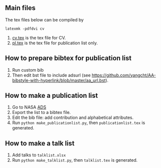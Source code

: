 ## Main files

The tex files below can be compiled by

```console
latexmk -pdfdvi cv
```

1. [cv.tex](cv.tex) is the tex file for CV.
2. [pl.tex](pl.tex) is the tex file for publication list only.

## How to prepare bibtex for publication list

1. Run custom bib
2. Then edit bst file to include adsurl (see https://github.com/yangcht/AA-bibstyle-with-hyperlink/blob/master/aa_url.bst).

## How to make a publication list

1. Go to NASA [ADS](<https://ui.adsabs.harvard.edu/search/filter_author_facet_hier_fq_author=AND&filter_author_facet_hier_fq_author=author_facet_hier%3A%221%2FSugiyama%2C%20S%2FSugiyama%2C%20Sunao%22&fq=%7B!type%3Daqp%20v%3D%24fq_author%7D&fq_author=(author_facet_hier%3A%221%2FSugiyama%2C%20S%2FSugiyama%2C%20Sunao%22)&q=pubdate%3A%5B2001-01%20TO%209999-12%5D%20author%3A(%22Sugiyama%2CSunao%22)&sort=date%20desc%2C%20bibcode%20desc&p_=0>)
2. Export the list to a bibtex file.
3. Edit the bib file: add contribution and alphabetical attributes.
4. Run `python make_publicationlist.py`, then `publicationlist.tex` is generated.

## How to make a talk list

1. Add talks to `talklist.xlsx`
2. Run `python make_talklist.py`, then `talklist.tex` is generated.
